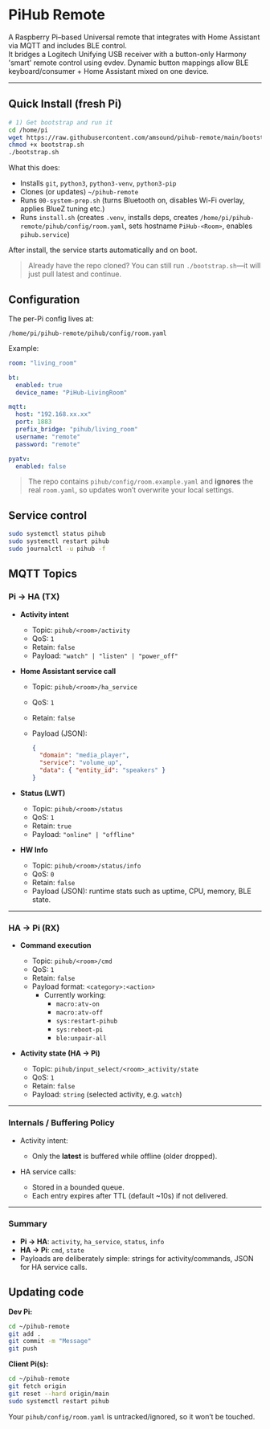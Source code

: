 # PiHub Remote

A Raspberry Pi–based Universal remote that integrates with Home Assistant via MQTT and includes BLE control.  
It bridges a Logitech Unifying USB receiver with a button-only Harmony 'smart' remote control using evdev. Dynamic button mappings allow BLE keyboard/consumer + Home Assistant mixed on one device.

---

## Quick Install (fresh Pi)

```bash
# 1) Get bootstrap and run it
cd /home/pi
wget https://raw.githubusercontent.com/amsound/pihub-remote/main/bootstrap.sh
chmod +x bootstrap.sh
./bootstrap.sh
```

What this does:
- Installs `git`, `python3`, `python3-venv`, `python3-pip`
- Clones (or updates) `~/pihub-remote`
- Runs `00-system-prep.sh` (turns Bluetooth on, disables Wi-Fi overlay, applies BlueZ tuning etc.)
- Runs `install.sh` (creates `.venv`, installs deps, creates `/home/pi/pihub-remote/pihub/config/room.yaml`, sets hostname `PiHub-<Room>`, enables `pihub.service`)

After install, the service starts automatically and on boot.

> Already have the repo cloned? You can still run `./bootstrap.sh`—it will just pull latest and continue.

## Configuration

The per-Pi config lives at:
```
/home/pi/pihub-remote/pihub/config/room.yaml
```

Example:
```yaml
room: "living_room"

bt:
  enabled: true
  device_name: "PiHub-LivingRoom"

mqtt:
  host: "192.168.xx.xx"
  port: 1883
  prefix_bridge: "pihub/living_room"
  username: "remote"
  password: "remote"

pyatv:
  enabled: false
```

> The repo contains `pihub/config/room.example.yaml` and **ignores** the real `room.yaml`, so updates won’t overwrite your local settings.

## Service control

```bash
sudo systemctl status pihub
sudo systemctl restart pihub
sudo journalctl -u pihub -f
```


## MQTT Topics
### Pi → HA (TX)

* **Activity intent**

  * Topic: `pihub/<room>/activity`
  * QoS: `1`
  * Retain: `false`
  * Payload: `"watch" | "listen" | "power_off"`
  
* **Home Assistant service call**

  * Topic: `pihub/<room>/ha_service`
  * QoS: `1`
  * Retain: `false`
  * Payload (JSON):

    ```json
    {
      "domain": "media_player",
      "service": "volume_up",
      "data": { "entity_id": "speakers" }
    }
    ```

* **Status (LWT)**

  * Topic: `pihub/<room>/status`
  * QoS: `1`
  * Retain: `true`
  * Payload: `"online" | "offline"`

* **HW Info**

  * Topic: `pihub/<room>/status/info`
  * QoS: `0`
  * Retain: `false`
  * Payload (JSON): runtime stats such as uptime, CPU, memory, BLE state.

---

### HA → Pi (RX)

* **Command execution**

  * Topic: `pihub/<room>/cmd`
  * QoS: `1`
  * Retain: `false`
  * Payload format: `<category>:<action>`
    * Currently working:
      * `macro:atv-on`
      * `macro:atv-off`
      * `sys:restart-pihub`
      * `sys:reboot-pi`
      * `ble:unpair-all`


* **Activity state (HA → Pi)**

  * Topic: `pihub/input_select/<room>_activity/state`
  * QoS: `1`
  * Retain: `false`
  * Payload: `string` (selected activity, e.g. `watch`)

---

### Internals / Buffering Policy

* Activity intent:

  * Only the **latest** is buffered while offline (older dropped).
* HA service calls:

  * Stored in a bounded queue.
  * Each entry expires after TTL (default \~10s) if not delivered.

---

### Summary

* **Pi → HA**: `activity`, `ha_service`, `status`, `info`
* **HA → Pi**: `cmd`, `state`
* Payloads are deliberately simple: strings for activity/commands, JSON for HA service calls.



## Updating code

**Dev Pi:**
```bash
cd ~/pihub-remote
git add .
git commit -m "Message"
git push
```

**Client Pi(s):**
```bash
cd ~/pihub-remote
git fetch origin
git reset --hard origin/main
sudo systemctl restart pihub
```

Your `pihub/config/room.yaml` is untracked/ignored, so it won’t be touched.

